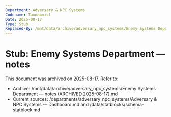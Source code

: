 ```yaml
---
Department: Adversary & NPC Systems
Codename: Taxonomist
Date: 2025-08-17
Type: Stub
Replaced-By: /mnt/data/archive/adversary_npc_systems/Enemy Systems Department — notes (ARCHIVED 2025-08-17).md
---
```


# Stub: Enemy Systems Department — notes
This document was archived on 2025-08-17. Refer to:
- Archive: /mnt/data/archive/adversary_npc_systems/Enemy Systems Department — notes (ARCHIVED 2025-08-17).md
- Current sources: /departments/adversary_npc_systems/Adversary & NPC Systems — Dashboard.md and /data/statblocks/schema-statblock\.md
